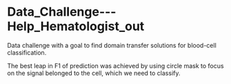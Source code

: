 # Data_Challenge---Help_Hematologist_out
Data challenge with a goal to find domain transfer solutions for blood-cell classification.

The best leap in F1 of prediction was achieved by using circle mask to focus on the signal belonged to the cell, which we need to classify.  
